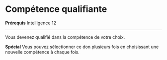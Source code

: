 # Compétence qualifiante

<p><strong>Prérequis</strong> Intelligence 12</p>
<hr>
<p>Vous devenez qualifié dans la compétence de votre choix.</p>
<p><strong>Spécial</strong> Vous pouvez sélectionner ce don plusieurs fois en choisissant une nouvelle compétence à chaque fois.</p>